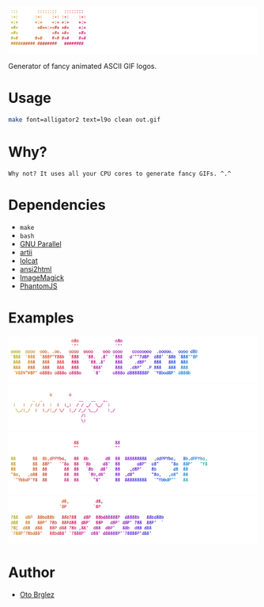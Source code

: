 ![l9o logo](./examples/l9o.gif)

Generator of fancy animated ASCII GIF logos.

# Usage

```bash
make font=alligator2 text=l9o clean out.gif
```

# Why?

```
Why not? It uses all your CPU cores to generate fancy GIFs. ^.^
```

# Dependencies

- `make`
- `bash`
- [GNU Parallel](https://www.gnu.org/software/parallel/)
- [artii](https://github.com/miketierney/artii)
- [lolcat](https://github.com/busyloop/lolcat)
- [ansi2html](https://pypi.python.org/pypi/ansi2html)
- [ImageMagick](http://www.imagemagick.org)
- [PhantomJS](http://phantomjs.org/)

# Examples

![roman.gif](./examples/roman.gif)
![script.gif](./examples/script.gif)
![univers.gif](./examples/univers.gif)
![whimsy.gif](./examples/whimsy.gif)

# Author

- [Oto Brglez](https://github.com/otobrglez)
